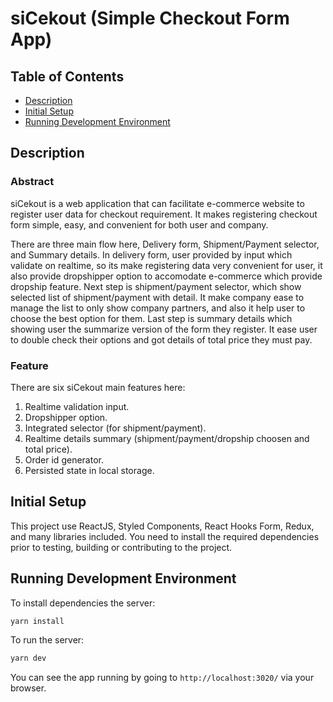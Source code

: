 # siCekout (Simple Checkout Form App)

## Table of Contents

- [Description](#description)
- [Initial Setup](#initial-setup)
- [Running Development Environment](#running-development-environment)

## Description

### Abstract

siCekout is a web application that can facilitate e-commerce website to register user data for checkout requirement. It makes registering checkout form simple, easy, and convenient for both user and company.

There are three main flow here, Delivery form, Shipment/Payment selector, and Summary details. In delivery form, user provided by input which validate on realtime, so its make registering data very convenient for user, it also provide dropshipper option to accomodate e-commerce which provide dropship feature. Next step is shipment/payment selector, which show selected list of shipment/payment with detail. It make company ease to manage the list to only show company partners, and also it help user to choose the best option for them. Last step is summary details which showing user the summarize version of the form they register. It ease user to double check their options and got details of total price they must pay.

### Feature

There are six siCekout main features here:

1. Realtime validation input.
2. Dropshipper option.
3. Integrated selector (for shipment/payment).
4. Realtime details summary (shipment/payment/dropship choosen and total price).
5. Order id generator.
6. Persisted state in local storage.

## Initial Setup

This project use ReactJS, Styled Components, React Hooks Form, Redux, and many libraries included. You need to install the required
dependencies prior to testing, building or contributing to the project.

## Running Development Environment

To install dependencies the server:

```bash
yarn install
```

To run the server:

```bash
yarn dev
```

You can see the app running by going to `http://localhost:3020/` via your browser.
